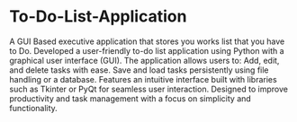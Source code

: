 # To-Do-List-Application
A GUI Based executive application that stores you works list that you have to Do.
Developed a user-friendly to-do list application using Python with a graphical user interface (GUI).
The application allows users to:
  Add, edit, and delete tasks with ease.
  Save and load tasks persistently using file handling or a database.
  Features an intuitive interface built with libraries such as Tkinter or PyQt for seamless user interaction.
  Designed to improve productivity and task management with a focus on simplicity and functionality.

